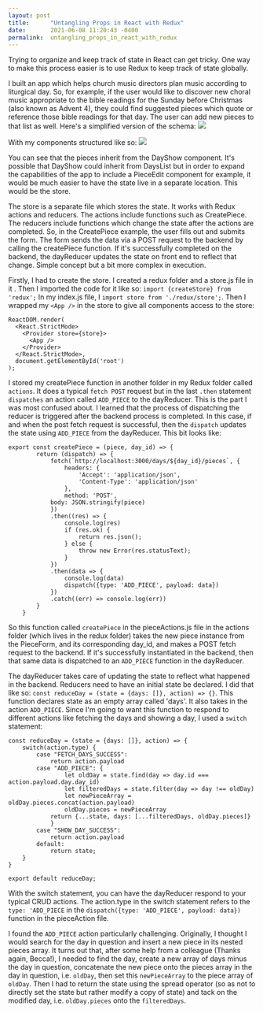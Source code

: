 ```yaml
---
layout: post
title:      "Untangling Props in React with Redux"
date:       2021-06-08 11:20:43 -0400
permalink:  untangling_props_in_react_with_redux
---
```



Trying to organize and keep track of state in React can get tricky. One way to make this process easier is to use Redux to keep track of state globally.

I built an app which helps church music directors plan music according to liturgical day. So, for example, if the user would like to discover new choral music appropriate to the bible readings for the Sunday before Christmas (also known as Advent 4), they could find suggested pieces which quote or reference those bible readings for that day. The user can add new pieces to that list as well. Here's a simplified version of the schema: 
![](https://www.dropbox.com/s/27hgy9s6h23pjc0/music%20planner.png?dl=0)


With my components structured like so: 
![](https://www.dropbox.com/s/ulte0jitlmmbe08/music%20planner%20components.png?dl=0)

You can see that the pieces inherit from the DayShow component. It's possible that DayShow could inherit from DaysList but in order to expand the capabilities of the app to include a PieceEdit component for example, it would be much easier to have the state live in a separate location. This would be the store.

The store is a separate file which stores the state. It works with Redux actions and reducers. The actions include functions such as CreatePiece. The reducers include functions which change the state after the actions are completed. So, in the CreatePiece example, the user fills out and submits the form. The form sends the data via a POST request to the backend by calling the createPiece function. If it's successfully completed on the backend, the dayReducer updates the state on front end to reflect that change. Simple concept but a bit more complex in execution. 

Firstly, I had to create the store. I created a redux folder and a store.js file in it . Then I imported the code for it like so: `import {createStore} from 'redux';` In my index.js file, I `import store from './redux/store';`. Then I wrapped my `<App />` in the store to give all components access to the store:

```
ReactDOM.render(
  <React.StrictMode>
    <Provider store={store}>
      <App />
    </Provider>
  </React.StrictMode>,
  document.getElementById('root')
);
```

I stored my createPiece function in another folder in my Redux folder called `actions`. It does a typical `fetch POST` request but in the last `.then` statement `dispatches` an action called `ADD_PIECE` to the dayReducer. This is the part I was most confused about. I learned that the process of dispatching the reducer is triggered after the backend process is completed. In this case, if and when the post fetch request is successful, then the `dispatch` updates the state using `ADD_PIECE` from the dayReducer. This bit looks like: 

```
export const createPiece = (piece, day_id) => {
        return (dispatch) => {
            fetch(`http://localhost:3000/days/${day_id}/pieces`, {
                headers: {
                    'Accept': 'application/json',
                    'Content-Type': 'application/json'
                },
                method: 'POST',
            body: JSON.stringify(piece)
            })
            .then((res) => {
                console.log(res)
                if (res.ok) {
                    return res.json();
                } else {
                    throw new Error(res.statusText);
                }
            })
            .then(data => {
                console.log(data)
                dispatch({type: 'ADD_PIECE', payload: data})
            })
            .catch((err) => console.log(err))
        }
    }
```
		
So this function called `createPiece` in the pieceActions.js file in the actions folder (which lives in the redux folder) takes the new piece instance from the PieceForm, and its corresponding day_id, and makes a POST fetch request to the backend. If it's successfully instantiated in the backend, then that same data is dispatched to an `ADD_PIECE` function in the dayReducer.

The dayReducer takes care of updating the state to reflect what happened in the backend. Reducers need to have an initial state be declared. I did that like so: `const reduceDay = (state = {days: []}, action) => {}`. This function declares state as an empty array called 'days'. It also takes in the action `ADD_PIECE`. Since I'm going to want this function to respond to different actions like fetching the days and showing a day, I used a `switch` statement: 

```
const reduceDay = (state = {days: []}, action) => {
    switch(action.type) {
        case "FETCH_DAYS_SUCCESS":
            return action.payload
        case "ADD_PIECE": {
                let oldDay = state.find(day => day.id === action.payload.day.day_id)
                let filteredDays = state.filter(day => day !== oldDay)
                let newPieceArray = oldDay.pieces.concat(action.payload)
                oldDay.pieces = newPieceArray
            return {...state, days: [...filteredDays, oldDay.pieces]}
            }
        case "SHOW_DAY_SUCCESS":
            return action.payload
        default:
            return state;
    }
}

export default reduceDay;
```
With the switch statement, you can have the dayReducer respond to your typical CRUD actions. The action.type in the switch statement refers to the `type: 'ADD_PIECE` in the `dispatch({type: 'ADD_PIECE', payload: data})` function in the pieceAction file.

I found the `ADD_PIECE` action particularly challenging. Originally, I thought I would search for the day in question and insert a new piece in its nested pieces array. It turns out that, after some help from a colleague (Thanks again, Becca!), I needed to find the day, create a new array of days minus the day in question, concatenate the new piece onto the pieces array in the day in question, i.e. `oldDay`, then set this `newPieceArray` to the piece array of `oldDay`. Then I had to return the state using the spread operator (so as not to directly set the state but rather modify a copy of state) and tack on the modified day, i.e. `oldDay.pieces` onto the `filteredDays`.




		
		

